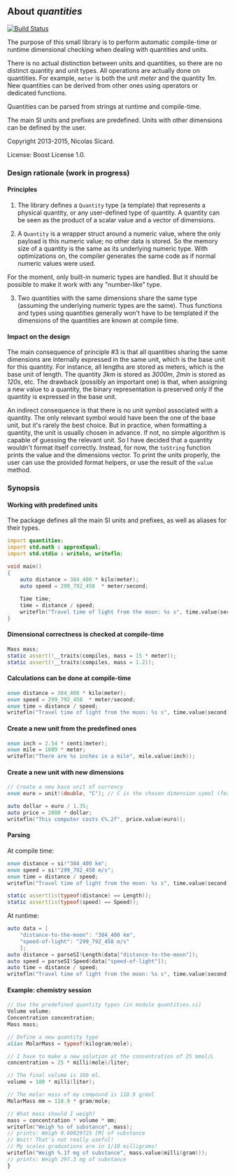 ## About _quantities_

[![Build Status](https://travis-ci.org/biozic/quantities.svg?branch=master)](https://travis-ci.org/biozic/quantities)

The purpose of this small library is to perform automatic compile-time or
runtime dimensional checking when dealing with quantities and units.

There is no actual distinction between units and quantities, so there are no
distinct quantity and unit types. All operations are actually done on
quantities. For example, `meter` is both the unit _meter_ and the quantity _1m_.
New quantities can be derived from other ones using operators or dedicated
functions.

Quantities can be parsed from strings at runtime and compile-time.

The main SI units and prefixes are predefined. Units with other dimensions can
be defined by the user.

Copyright 2013-2015, Nicolas Sicard.

License: Boost License 1.0.


### Design rationale (work in progress)

#### Principles

1. The library defines a `Quantity` type (a template) that represents a physical
quantity, or any user-defined type of quantity. A quantity can be seen as the
product of a scalar value and a vector of dimensions.

2. A `Quantity` is a wrapper struct around a numeric value, where the only
payload is this numeric value; no other data is stored. So the memory size of a
quantity is the same as its underlying numeric type. With optimizations on, the
compiler generates the same code as if normal numeric values were used.

  For the moment, only built-in numeric types are handled. But it should be
possible to make it work with any "number-like" type.

3. Two quantities with the same dimensions share the same type (assuming the
underlying numeric types are the same). Thus functions and types using
quantities generally won't have to be templated if the dimensions of the
quantities are known at compile time.


#### Impact on the design 

The main consequence of principle #3 is that all quantities sharing the same
dimensions are internally expressed in the same unit, which is the base unit for
this quantity. For instance, all lengths are stored as meters, which is the base
unit of length. The quantity _3km_ is stored as _3000m_, _2min_ is stored as
_120s_, etc. The drawback (possibly an important one) is that, when assigning a
new value to a quantity, the binary representation is preserved only if the
quantity is expressed in the base unit.

An indirect consequence is that there is no unit symbol associated with a
quantity. The only relevant symbol would have been the one of the base unit, but
it's rarely the best choice. But in practice, when formatting a quantity, the
unit is usually chosen in advance. If not, no simple algorithm is capable of
guessing the relevant unit. So I have decided that a quantity wouldn't format
itself correctly. Instead, for now, the `toString` function prints the value and
the dimensions vector. To print the units properly, the user can use the
provided format helpers, or use the result of the `value` method.


### Synopsis

#### Working with predefined units

The package defines all the main SI units and prefixes, as well as aliases for
their types.

```d
import quantities;
import std.math : approxEqual;
import std.stdio : writeln, writefln;

void main()
{
    auto distance = 384_400 * kilo(meter);
    auto speed = 299_792_458  * meter/second;
    
    Time time;
    time = distance / speed;
    writefln("Travel time of light from the moon: %s s", time.value(second));
}
```

#### Dimensional correctness is checked at compile-time

```d
Mass mass;
static assert(!__traits(compiles, mass = 15 * meter));
static assert(!__traits(compiles, mass = 1.2));
```

#### Calculations can be done at compile-time

```d
enum distance = 384_400 * kilo(meter);
enum speed = 299_792_458  * meter/second;
enum time = distance / speed;
writefln("Travel time of light from the moon: %s s", time.value(second));
```

#### Create a new unit from the predefined ones
```d
enum inch = 2.54 * centi(meter);
enum mile = 1609 * meter;
writefln("There are %s inches in a mile", mile.value(inch));
```

#### Create a new unit with new dimensions

```d
// Create a new base unit of currency
enum euro = unit!(double, "C"); // C is the chosen dimension symol (for currency...)

auto dollar = euro / 1.35;
auto price = 2000 * dollar;
writefln("This computer costs €%.2f", price.value(euro));
```

#### Parsing

At compile time:

```d
enum distance = si!"384_400 km";
enum speed = si!"299_792_458 m/s";
enum time = distance / speed;
writefln("Travel time of light from the moon: %s s", time.value(second));

static assert(is(typeof(distance) == Length));
static assert(is(typeof(speed) == Speed));
```

At runtime:

```d
auto data = [
    "distance-to-the-moon": "384_400 km",
    "speed-of-light": "299_792_458 m/s"
    ];
auto distance = parseSI!Length(data["distance-to-the-moon"]);
auto speed = parseSI!Speed(data["speed-of-light"]);
auto time = distance / speed;
writefln("Travel time of light from the moon: %s s", time.value(second));
```

#### Example: chemistry session

```d
// Use the predefined quantity types (in module quantities.si)
Volume volume;
Concentration concentration;
Mass mass;

// Define a new quantity type
alias MolarMass = typeof(kilogram/mole);

// I have to make a new solution at the concentration of 25 mmol/L
concentration = 25 * milli(mole)/liter;

// The final volume is 100 ml.
volume = 100 * milli(liter);

// The molar mass of my compound is 118.9 g/mol
MolarMass mm = 118.9 * gram/mole;

// What mass should I weigh?
mass = concentration * volume * mm;
writefln("Weigh %s of substance", mass); 
// prints: Weigh 0.00029725 [M] of substance
// Wait! That's not really useful!
// My scales graduations are in 1/10 milligrams!
writefln("Weigh %.1f mg of substance", mass.value(milli(gram)));
// prints: Weigh 297.3 mg of substance
}
```
